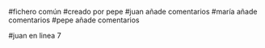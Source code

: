 #fichero común
#creado por pepe
#juan añade comentarios
#maría añade comentarios
#pepe añade comentarios

#juan en linea 7